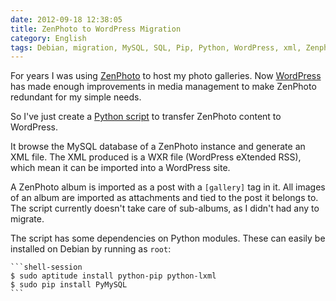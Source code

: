 ```yaml
---
date: 2012-09-18 12:38:05
title: ZenPhoto to WordPress Migration
category: English
tags: Debian, migration, MySQL, SQL, Pip, Python, WordPress, xml, Zenphoto
---
```


For years I was using [ZenPhoto](https://www.zenphoto.org/) to host my photo galleries. Now [WordPress](https://wordpress.org) has made enough improvements in media management to make ZenPhoto redundant for my simple needs.

So I've just create a [Python script](https://github.com/kdeldycke/scripts/blob/master/zenphoto-to-wordpress.py) to transfer ZenPhoto content to WordPress.

It browse the MySQL database of a ZenPhoto instance and generate an XML file. The XML produced is a WXR file (WordPress eXtended RSS), which mean it can be imported into a WordPress site.

A ZenPhoto album is imported as a post with a `[gallery]` tag in it. All images of an album are imported as attachments and tied to the post it belongs to. The script currently doesn't take care of sub-albums, as I didn't had any to migrate.

The script has some dependencies on Python modules. These can easily be installed on Debian by running as `root`:

    ```shell-session
    $ sudo aptitude install python-pip python-lxml
    $ sudo pip install PyMySQL
    ```

